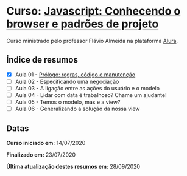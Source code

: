 # Curso: [Javascript: Conhecendo o browser e padrões de projeto](https://www.alura.com.br/curso-online-javascript-es6-orientacao-a-objetos-parte-1)

Curso ministrado pelo professor Flávio Almeida na plataforma [Alura](https://cursos.alura.com.br/dashboard).

## Índice de resumos

- [X] Aula 01 - [Prólogo: regras, código e manutenção](https://github.com/oliviamattiazzo/Resumos/blob/master/JavascriptAvancado1/Aula01_PrologoRegrasCodigoManutencao.md)
- [ ] Aula 02 - Especificando uma negociação
- [ ] Aula 03 - A ligação entre as ações do usuário e o modelo
- [ ] Aula 04 - Lidar com data é trabalhoso? Chame um ajudante!
- [ ] Aula 05 - Temos o modelo, mas e a view?
- [ ] Aula 06 - Generalizando a solução da nossa view

## Datas

**Curso iniciado em:** 14/07/2020

**Finalizado em:** 23/07/2020

**Última atualização destes resumos em:** 28/09/2020

